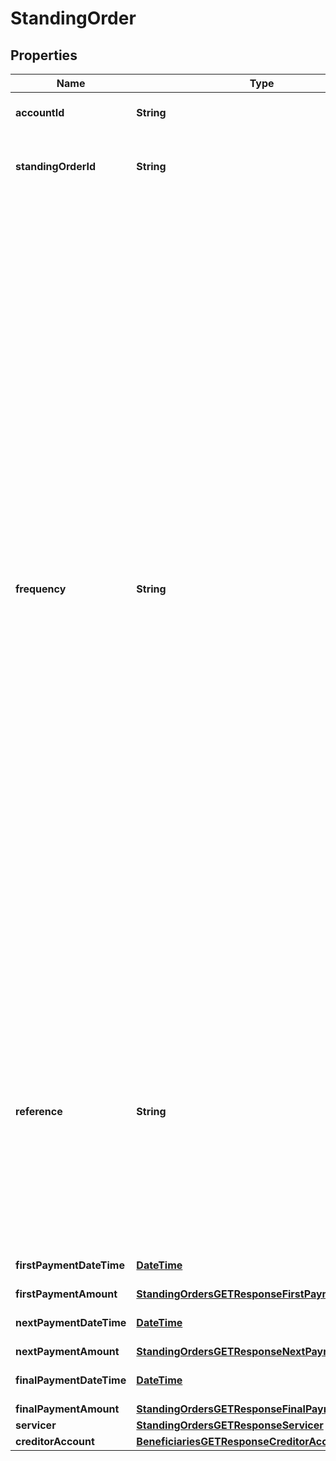 
# StandingOrder

## Properties
Name | Type | Description | Notes
------------ | ------------- | ------------- | -------------
**accountId** | **String** | The date on which the first payment for a Standing Order schedule will be made. | 
**standingOrderId** | **String** | A unique and immutable identifier used to identify the standing order resource. This identifier has no meaning to the account owner. |  [optional]
**frequency** | **String** | EvryWorkgDay - PSC070 IntrvlWkDay:PSC110:PSC080 (PSC070 code + PSC110 + PSC080) WkInMnthDay:PSC100:PSC080 (PSC070 code + PSC100 + PSC080) IntrvlMnthDay:PSC120:PSC090 (PSC070 code + PSC120 + PSC090) QtrDay: + either (ENGLISH, SCOTTISH or RECEIVED) PSC070 + PSC130 The following response codes may be generated by this data element: PSC070: T221 - Schedule code must be a valid enumeration value. PSC070: T245 - Must be provided for standing order only. PSC080: T222 - Day in week must be within defined bounds (range 1 to 5). PSC080: T229 - Must be present if Schedule Code &#x3D; IntrvlWkDay. PSC080: T231 - Must be present if Schedule Code &#x3D; WkInMnthDay. PSC090: T223 - Day in month must be within defined bounds (range -5 to 31 excluding: 0 &amp; 00). PSC090: T233 - Must be present if Schedule Code &#x3D; IntrvlMnthDay. PSC100: T224 - Week in month must be within defined bounds (range 1 to 5). PSC100: T232 - Must be present if Schedule Code &#x3D; WkInMnthDay. PSC110: T225 - Interval in weeks must be within defined bounds (range 1 to 9). PSC110: T230 - Must be present if Schedule Code &#x3D; IntrvlWkDay. PSC120: T226 - Interval in months must be a valid enumeration value (range 1 to 6, 12 and 24). PSC120: T234 - Must be present if Schedule Code &#x3D; IntrvlMnthDay. PSC130: T227 - Quarter Day must be a valid enumeration value. PSC130: T235 - Must be present if Schedule Code &#x3D; QtrDay. The regular expression for this element combines five smaller versions for each permitted pattern. To aid legibility - the components are presented individually here: EvryWorkgDay IntrvlWkDay:0[1-9]:0[1-5] WkInMnthDay:0[1-5]:0[1-5] IntrvlMnthDay:(0[1-6]|12|24):(-0[1-5]|0[1-9]|[12][0-9]|3[01]) QtrDay:(ENGLISH|SCOTTISH|RECEIVED) Mandatory/Conditional/Optional/Parent/Leaf: OL Type: 35 char string Regular Expression(s): (EvryWorkgDay)|(IntrvlWkDay:0[1-9]:0[1-5])|(WkInMnthDay:0[1-5]:0[1-5])|(IntrvlMnthDay:(0[1- 6]|12|24):(-0[1-5]|0[1-9]|[12][0-9]|3[01]))|(QtrDay:(ENGLISH|SCOTTISH|RECEIVED)) | 
**reference** | **String** | Unique reference, as assigned by the creditor, to unambiguously refer to the payment transaction. Usage: If available, the initiating party should provide this reference in the structured remittance information, to enable reconciliation by the creditor upon receipt of the amount of money. If the business context requires the use of a creditor reference or a payment remit identification, and only one identifier can be passed through the end-to-end chain, the creditor&#39;s reference or payment remittance identification should be quoted in the end-to-end transaction identification. |  [optional]
**firstPaymentDateTime** | [**DateTime**](DateTime.md) | The date on which the first payment for a Standing Order schedule will be made. |  [optional]
**firstPaymentAmount** | [**StandingOrdersGETResponseFirstPaymentAmount**](StandingOrdersGETResponseFirstPaymentAmount.md) |  |  [optional]
**nextPaymentDateTime** | [**DateTime**](DateTime.md) | The date on which the next payment for a Standing Order schedule will be made. | 
**nextPaymentAmount** | [**StandingOrdersGETResponseNextPaymentAmount**](StandingOrdersGETResponseNextPaymentAmount.md) |  |  [optional]
**finalPaymentDateTime** | [**DateTime**](DateTime.md) | The date on which the final payment for a Standing Order schedule will be made. |  [optional]
**finalPaymentAmount** | [**StandingOrdersGETResponseFinalPaymentAmount**](StandingOrdersGETResponseFinalPaymentAmount.md) |  |  [optional]
**servicer** | [**StandingOrdersGETResponseServicer**](StandingOrdersGETResponseServicer.md) |  |  [optional]
**creditorAccount** | [**BeneficiariesGETResponseCreditorAccount**](BeneficiariesGETResponseCreditorAccount.md) |  |  [optional]



